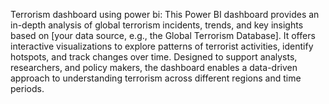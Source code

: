 Terrorism dashboard using power bi:
This Power BI dashboard provides an in-depth analysis of global terrorism incidents, trends, and key insights based on [your data source, e.g., the Global Terrorism Database].
It offers interactive visualizations to explore patterns of terrorist activities, identify hotspots, and track changes over time. 
Designed to support analysts, researchers, and policy makers, the dashboard enables a data-driven approach to understanding terrorism across different regions and time periods.
